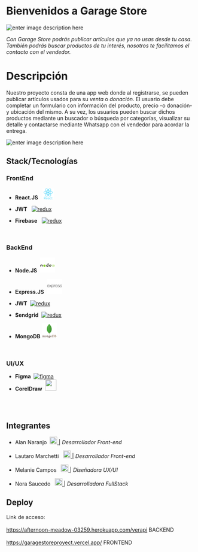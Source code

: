 # Bienvenidos a Garage Store
![enter image description here](https://images-ext-1.discordapp.net/external/QAHwcqq9tenFql8VzvTm_vVxxEAFAql1TAPcQStbEu8/https/i.imgur.com/GoRFXKW.png?width=824&height=471)

*Con Garage Store podrás publicar artículos que ya no usas desde tu casa. 
También podrás buscar productos de tu interés, nosotros te facilitamos el contacto con el vendedor.* 

# Descripción

Nuestro proyecto consta de una app web donde al registrarse, se pueden publicar artículos usados para su *venta* o *donación*. El usuario debe completar un formulario con información del producto, precio -o donación- y ubicación del mismo.
A su vez, los usuarios pueden buscar dichos productos mediante un buscador o búsqueda por categorías, visualizar su detalle y contactarse mediante Whatsapp con el vendedor para acordar la entrega.

![enter image description here](https://cdn.discordapp.com/attachments/1003682527938097226/1014335756367560734/Slide_16_9_-_2.png)

 
##  **Stack/Tecnologías**

###  **FrontEnd**

- **React.JS** &nbsp; <a href="https://reactjs.org/" rel="nofollow"> <img src="https://raw.githubusercontent.com/devicons/devicon/master/icons/react/react-original-wordmark.svg" alt="reactjs" width="30" height="30" style="max-width: 100%;"> </a>

- **JWT** &nbsp; <a href="https://jwt.io/" rel="nofollow"> <img src="https://img.icons8.com/color/480/java-web-token.png" alt="redux" width="30" height="30" style="max-width: 100%;"> </a>

- **Firebase** &nbsp; <a href="https://firebase.google.com/" rel="nofollow"> <img src="https://firebase.google.com/static/downloads/brand-guidelines/PNG/logo-vertical.png?hl=es-419" alt="redux" width="30" height="40" style="max-width: 100%;"> </a>



<br>

###  **BackEnd**

- **Node.JS**&nbsp; <a href="https://nodejs.org" rel="nofollow"> <img src="https://raw.githubusercontent.com/devicons/devicon/master/icons/nodejs/nodejs-original-wordmark.svg" alt="nodejs" width="40" height="40" style="max-width: 100%;"> </a>

- **Express.JS**&nbsp; <a href="https://expressjs.com" rel="nofollow"> <img src="https://raw.githubusercontent.com/devicons/devicon/master/icons/express/express-original-wordmark.svg" alt="express" width="40" height="40" style="max-width: 100%;"> </a>
- **JWT**&nbsp; <a href="https://jwt.io/" rel="nofollow"> <img src="https://img.icons8.com/color/480/java-web-token.png" alt="redux" width="30" height="30" style="max-width: 100%;"> </a>
- **Sendgrid**&nbsp; <a href="https://sendgrid.com/" rel="nofollow"> <img src="https://seeklogo.com/images/S/sendgrid-logo-7574E52082-seeklogo.com.png" alt="redux" width="30" height="30" style="max-width: 100%;"> </a>

- **MongoDB** <a href="https://www.mongodb.com/" rel="nofollow"> <img src="https://raw.githubusercontent.com/devicons/devicon/master/icons/mongodb/mongodb-original-wordmark.svg" alt="mongodb" width="40" height="40" style="max-width: 100%;"> </a>

<br>


###  **UI/UX**

- **Figma**&nbsp; <a href="https://www.figma.com/" rel="nofollow"> <img src="https://camo.githubusercontent.com/ed93c2b000a76ceaad1503e7eb9356591b885227e82a36a005b9d3498b303ba5/68747470733a2f2f7777772e766563746f726c6f676f2e7a6f6e652f6c6f676f732f6669676d612f6669676d612d69636f6e2e737667" alt="figma" width="25" height="25" data-canonical-src="https://www.vectorlogo.zone/logos/figma/figma-icon.svg" style="max-width: 100%;"> </a>
- **CorelDraw**&nbsp; <a href="https://www.coreldraw.com/" rel="nofollow"> <img src="https://www.coreldraw.com/static/cdgs/product_content/product-icons/cdgs/cdgs2021-icon-250x250.png" width="30" height="30" data-canonical-src="https://www.vectorlogo.zone/logos/figma/figma-icon.svg" style="max-width: 100%;"> </a>

<br><br>

## Integrantes

 -  Alan Naranjo&nbsp; <a href="https://www.linkedin.com/in/alann3009200330092003/" rel="nofollow"> <img src="https://play-lh.googleusercontent.com/kMofEFLjobZy_bCuaiDogzBcUT-dz3BBbOrIEjJ-hqOabjK8ieuevGe6wlTD15QzOqw" width="20" height="20" data-canonical-src="https://www.vectorlogo.zone/logos/figma/figma-icon.svg" style="max-width: 100%;"> </a>  | *Desarrollador Front-end* 

 - Lautaro Marchetti &nbsp; <a href="https://www.linkedin.com/in/marchettila/" rel="nofollow"> <img src="https://play-lh.googleusercontent.com/kMofEFLjobZy_bCuaiDogzBcUT-dz3BBbOrIEjJ-hqOabjK8ieuevGe6wlTD15QzOqw" width="20" height="20" data-canonical-src="https://www.vectorlogo.zone/logos/figma/figma-icon.svg" style="max-width: 100%;"> </a> | *Desarrollador Front-end*

 - Melanie Campos &nbsp; <a href="https://www.linkedin.com/in/melanie-campos-9983b0238/" rel="nofollow"> <img src="https://play-lh.googleusercontent.com/kMofEFLjobZy_bCuaiDogzBcUT-dz3BBbOrIEjJ-hqOabjK8ieuevGe6wlTD15QzOqw" width="20" height="20" data-canonical-src="https://www.vectorlogo.zone/logos/figma/figma-icon.svg" style="max-width: 100%;"> </a> | *Diseñadora UX/UI*

 - Nora Saucedo &nbsp; <a href="https://www.linkedin.com/in/nora-patricia-saucedo-6b3746225/"> <img src="https://play-lh.googleusercontent.com/kMofEFLjobZy_bCuaiDogzBcUT-dz3BBbOrIEjJ-hqOabjK8ieuevGe6wlTD15QzOqw" width="20" height="20" data-canonical-src="https://www.vectorlogo.zone/logos/figma/figma-icon.svg" style="max-width: 100%;"> </a> | *Desarrolladora FullStack*

## Deploy

Link de acceso:<br><br>
https://afternoon-meadow-03259.herokuapp.com/verapi BACKEND<br><br>
https://garagestoreproyect.vercel.app/ FRONTEND
